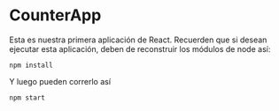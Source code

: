 # CounterApp

Esta es nuestra primera aplicación de React. Recuerden que si desean ejecutar esta aplicación, deben de reconstruir los módulos de node así:

```
npm install
```

Y luego pueden correrlo así

```
npm start
```

